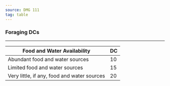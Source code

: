 ```yaml
---
source: DMG 111
tag: table
---
```


### Foraging DCs
---
|Food and Water Availability|DC|
|------------|----|
|Abundant food and water sources|10|
|Limited food and water sources|15|
|Very little, if any, food and water sources|20|
